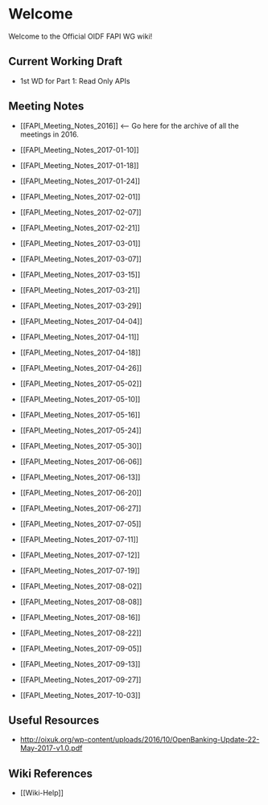 # Welcome

Welcome to the Official OIDF FAPI WG wiki! 

## Current Working Draft

* 1st WD for Part 1: Read Only APIs

## Meeting Notes

* [[FAPI_Meeting_Notes_2016]] <-- Go here for the archive of all the meetings in 2016. 

* [[FAPI_Meeting_Notes_2017-01-10]]
* [[FAPI_Meeting_Notes_2017-01-18]]
* [[FAPI_Meeting_Notes_2017-01-24]]
* [[FAPI_Meeting_Notes_2017-02-01]]
* [[FAPI_Meeting_Notes_2017-02-07]]
* [[FAPI_Meeting_Notes_2017-02-21]]
* [[FAPI_Meeting_Notes_2017-03-01]]
* [[FAPI_Meeting_Notes_2017-03-07]]
* [[FAPI_Meeting_Notes_2017-03-15]]
* [[FAPI_Meeting_Notes_2017-03-21]]
* [[FAPI_Meeting_Notes_2017-03-29]]
* [[FAPI_Meeting_Notes_2017-04-04]]
* [[FAPI_Meeting_Notes_2017-04-11]]
* [[FAPI_Meeting_Notes_2017-04-18]]
* [[FAPI_Meeting_Notes_2017-04-26]]
* [[FAPI_Meeting_Notes_2017-05-02]]
* [[FAPI_Meeting_Notes_2017-05-10]]
* [[FAPI_Meeting_Notes_2017-05-16]]
* [[FAPI_Meeting_Notes_2017-05-24]]
* [[FAPI_Meeting_Notes_2017-05-30]]
* [[FAPI_Meeting_Notes_2017-06-06]]
* [[FAPI_Meeting_Notes_2017-06-13]]
* [[FAPI_Meeting_Notes_2017-06-20]]
* [[FAPI_Meeting_Notes_2017-06-27]]
* [[FAPI_Meeting_Notes_2017-07-05]]
* [[FAPI_Meeting_Notes_2017-07-11]]
* [[FAPI_Meeting_Notes_2017-07-12]]
* [[FAPI_Meeting_Notes_2017-07-19]]
* [[FAPI_Meeting_Notes_2017-08-02]]
* [[FAPI_Meeting_Notes_2017-08-08]]
* [[FAPI_Meeting_Notes_2017-08-16]]
* [[FAPI_Meeting_Notes_2017-08-22]]
* [[FAPI_Meeting_Notes_2017-09-05]]
* [[FAPI_Meeting_Notes_2017-09-13]]
* [[FAPI_Meeting_Notes_2017-09-27]]
* [[FAPI_Meeting_Notes_2017-10-03]]


## Useful Resources

* http://oixuk.org/wp-content/uploads/2016/10/OpenBanking-Update-22-May-2017-v1.0.pdf

## Wiki References

* [[Wiki-Help]]